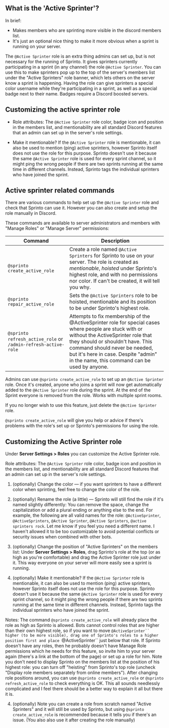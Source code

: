## What is the 'Active Sprinter'?

In brief:
* Makes members who are sprinting more visible in the discord members list.
* It's just an optional nice thing to make it more obvious when a sprint is running on your server.

The `@Active Sprinter` role is an extra thing admins can set up, but is not necessary for the running of Sprinto. It gives sprinters currently participating in a sprint (in any channel) the role `@Active Sprinter`. You can use this to make sprinters pop up to the top of the server's members list under the "Active Sprinters" role banner, which lets others on the server know a sprint is happening. Having the role can give sprinters a special color username while they're participating in a sprint, as well as a special badge next to their name. Badges require a Discord boosted servers.

## Customizing the active sprinter role

* Role attributes: The `@Active Sprinter` role color, badge icon and position in the members list, and mentionability are all standard Discord features that an admin can set up in the server's role settings.

* Make it mentionable? If the `@Active Sprinter` role is mentionable, it can also be used to mention (ping) active sprinters, however Sprinto itself does not use the role for this purpose. Sprinto doesn't use it because the same `@Active Sprinter` role is used for every sprint channel, so it might ping the wrong people if there are two sprints running at the same time in different channels. Instead, Sprinto tags the individual sprinters who have joined the sprint.

## Active sprinter related commands

There are various commands to help set up the `@Active Sprinter` role and check that Sprinto can use it. However you can also create and setup the role manually in Discord.

These commands are available to server administrators and members with "Manage Roles" or "Manage Server" permissions:

| Command | Description |
| --- | --- |
| `@sprinto create_active_role` | Create a role named `@Active Sprinters` for Sprinto to use on your server. The role is created as _mentionable_, _hoisted_ under Sprinto's highest role, and with no permissions nor color. If can't be created, it will tell you why.
| `@sprinto repair_active_role` | Sets the `@Active Sprinters` role to be hoisted, mentionable and its position to be under Sprinto's highest role. |
| `@sprinto refresh_active_role` or `/admin-refresh-active-role` | Attempts to fix membership of the @ActiveSprinter role for special cases where people are stuck with or without the ActiveSprinter role that they should or shouldn't have. This command should never be needed, but it's here in case. Despite "admin" in the name, this command can be used by anyone. |

Admins can use `@sprinto create_active_role` to set up an `@Active Sprinter` role. Once it's created, anyone who joins a sprint will now get automatically added to the `@Active Sprinter` role during the sprint. At the end of the Sprint everyone is removed from the role. Works with multiple sprint rooms.

If you no longer wish to use this feature, just delete the `@Active Sprinter` role.

`@sprinto create_active_role` will give you help or advice if there's problems with the role's set up or Sprinto's permissions for using the role.

## Customizing the Active Sprinter role

Under **Server Settings > Roles** you can customize the Active Sprinter role.

Role attributes: The `@Active Sprinter` role color, badge icon and position in the members list, and mentionability are all standard Discord features that an admin can set up in the server's role settings.

1. (optionally) Change the color — if you want sprinters to have a different color when sprinting, feel free to change the color of the role.

2. (optionally) Rename the role (a little) — Sprinto will still find the role if it's named slightly differently: You can remove the space, change the capitalization or add a plural ending or anything else to the end. For example, the following are all valid names for the role: `@ActiveSprinter`, `@ActiveSprinters`, `@Active Sprinter`, `@Active Sprinters`, `@active sprinters rock`. Let me know if you feel you need a different name. I haven't allowed it to be too customizable to avoid potential conflicts or security issues when combined with other bots.

3. (optionally) Change the position of "Active Sprinters" on the members list: Under **Server Settings > Roles**, drag Sprinto's role at the top (or as high as you're comfortable) and drag the Active Sprinter role just under it. This way everyone on your server will more easily see a sprint is running.

4. (optionally) Make it mentionable? If the `@Active Sprinter` role is mentionable, it can also be used to mention (ping) active sprinters, however Sprinto itself does not use the role for this purpose. Sprinto doesn't use it because the same `@Active Sprinter` role is used for every sprint channel, so it might ping the wrong people if there are two sprints running at the same time in different channels. Instead, Sprinto tags the individual sprinters who have joined the sprint.

Notes: The command `@sprinto create_active_role` will already place the role as high as Sprinto is allowed. Bots cannot control roles that are higher than their own highest role, so if you want to move `@ActiveSprinter`` higher (to be more visible), drag one of Sprinto's roles to a higher position first and place `@ActiveSprinter`` just below that role. If Sprinto doesn't have any roles, then he probably doesn't have Manage Role permissions which he needs for this feature, so invite him to your server again (there's a link at the bottom of the page) or set up a role for him. Note you don't need to display Sprinto on the members list at the position of his highest role: you can turn off "heisting" from Sprinto's top role (uncheck "Display role members separately from online members"). After changing role positions around, you can use `@sprinto create_active_role` or `@sprinto refresh_active_role` to check everything is OK. This all sounds needlessly complicated and I feel there should be a better way to explain it all but there it is.

4. (optionally) Note you can create a role from scratch named "Active Sprinters" and it will still be used by Sprinto, but using `@sprinto create_active_role` is recommended because it tells you if there's an issue. (You also also use it after creating the role manually)

